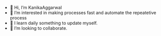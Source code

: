 - 👋 Hi, I’m KanikaAggarwal
- 👀 I’m interested in making processes fast and automate the repeatetive process
- 🌱 I learn daily something to update myself. 
- 💞️ I’m looking to collaborate.

